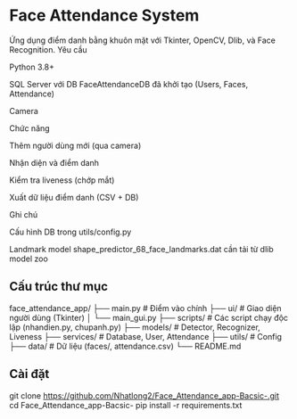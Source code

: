 # Face Attendance System

Ứng dụng điểm danh bằng khuôn mặt với Tkinter, OpenCV, Dlib, và Face Recognition.
Yêu cầu

Python 3.8+

SQL Server với DB FaceAttendanceDB đã khởi tạo (Users, Faces, Attendance)

Camera

Chức năng

Thêm người dùng mới (qua camera)

Nhận diện và điểm danh

Kiểm tra liveness (chớp mắt)

Xuất dữ liệu điểm danh (CSV + DB)

Ghi chú

Cấu hình DB trong utils/config.py

Landmark model shape_predictor_68_face_landmarks.dat cần tải từ dlib model zoo
## Cấu trúc thư mục
face_attendance_app/
├── main.py # Điểm vào chính
├── ui/ # Giao diện người dùng (Tkinter)
│ └── main_gui.py
├── scripts/ # Các script chạy độc lập (nhandien.py, chupanh.py)
├── models/ # Detector, Recognizer, Liveness
├── services/ # Database, User, Attendance
├── utils/ # Config
├── data/ # Dữ liệu (faces/, attendance.csv)
└── README.md


## Cài đặt
git clone https://github.com/Nhatlong2/Face_Attendance_app-Bacsic-.git
cd Face_Attendance_app-Bacsic-
pip install -r requirements.txt